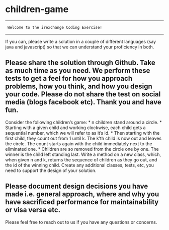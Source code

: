 # children-game

 ----------------------------------------------------------------------------------
     Welcome to the irexchange Coding Exercise!
-----------------------------------------------------------------------------------
If you can, please write a solution in a couple of different languages (say java and javascript) so that we can understand your proficiency in both.
 
Please share the solution through Github. Take as much time as you need. We perform these tests
to get a feel for how you approach problems, how you think, and how you design
your code.
Please do not share the test on social media (blogs facebook etc).
Thank you and have fun.
----------------------------------------------------------------------------------
Consider the following children’s game:
            * n children stand around a circle.
            * Starting with a given child and working clockwise, each child gets a
             sequential number, which we will refer to as it’s id.
            * Then starting with the first child, they count out from 1 until k. The
             k’th child is now out and leaves the circle. The count starts again
             with the child immediately next to the eliminated one.
            * Children are so removed from the circle one by one. The winner is the
             child left standing last.
Write a method on a new class, which, when given n and k, returns the
sequence of children as they go out, and the id of the winning child. Create any
additional classes, tests, etc, you need to support the design of your solution.
 
Please document design decisions you have made i.e. general approach, where and why you have sacrificed performance for maintainability or visa versa etc.
----------------------------------------------------------------------------------
Please feel free to reach out to us if you have any questions or concerns.
